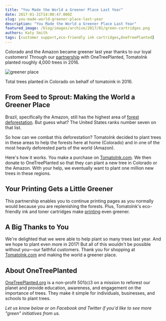 ```yaml
---
title: "You Made the World a Greener Place Last Year"
date: 2017-01-31T14:00:47.000Z
slug: you-made-world-greener-place-last-year
description: "You Made the World a Greener Place Last Year"
featured_image: /blog/images/archive/2017/01/green-cartridges.png
authors: Katy Smith
tags: [customer support,eco-friendly ink cartridges,OneTreePlanted]
---
```


Colorado and the Amazon became greener last year thanks to our loyal customers! Through our [partnership](https://www.tomatoink.com) with OneTreePlanted, TomatoInk planted roughly 4,000 trees in 2016.

![greener place](/blog/images/archive/2017/01/TomatoInk_2016_Tree_Certificate.jpg)

Total trees planted in Colorado on behalf of tomatoink in 2016.

## From Seed to Sprout: Making the World a Greener Place

Brazil, specifically the Amazon, still has the highest area of [forest deforestation](https://www.tomatoink.com/blog/posts/how-to-stop-deforestation.html). But guess what? The United States ranks number seven on that list.

So how can we combat this deforestation? TomatoInk decided to plant trees in these areas to help the forests here at home (Colorado) and in one of the most heavily deforested parts of the world (Amazon).

Here's how it works. You make a purchase on [TomatoInk.com](https://www.tomatoink.com/). We then donate to OneTreePlanted so that they can plant a new tree in Colorado or the Amazon. With your help, we eventually want to plant one million new trees in these regions.

## Your Printing Gets a Little Greener

This partnership enables you to continue printing pages as you normally would because you are replenishing the forests. Plus, TomatoInk's eco-friendly ink and toner cartridges make [printing](https://www.tomatoink.com/environmentally-friendly-green-ink-and-toner-cartridges) even greener.

## A Big Thanks to You

We're delighted that we were able to help plant so many trees last year. And we hope to plant even more in 2017! But all of this wouldn't be possible without you—our faithful customers. Thank you for shopping at [TomatoInk.com](https://www.tomatoink.com/) and making the world a greener place.

## About OneTreePlanted

[OneTreePlanted.org](http://onetreeplanted.org/) is a non-profit 501(c)3 on a mission to reforest our planet and provide education, awareness, and engagement on the importance of trees. They make it simple for individuals, businesses, and schools to plant trees.

_Let us know below or on Facebook and Twitter if you'd like to see more "green" initiatives from us._